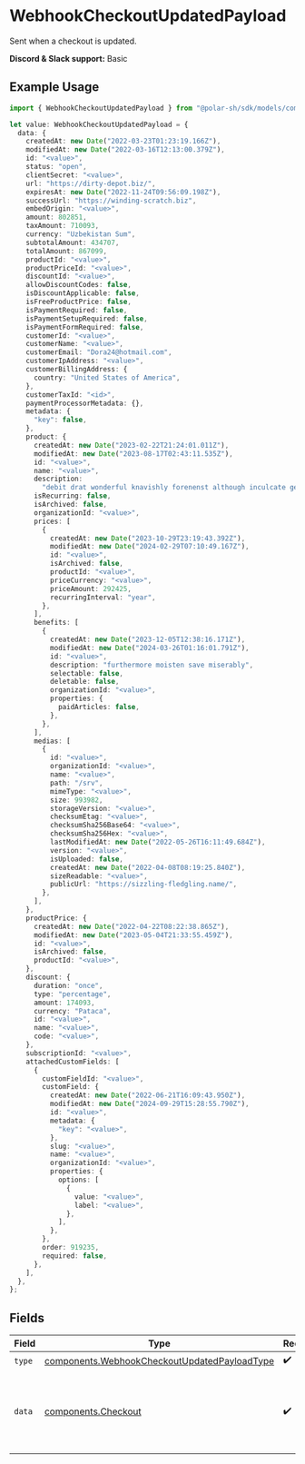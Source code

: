 # WebhookCheckoutUpdatedPayload

Sent when a checkout is updated.

**Discord & Slack support:** Basic

## Example Usage

```typescript
import { WebhookCheckoutUpdatedPayload } from "@polar-sh/sdk/models/components";

let value: WebhookCheckoutUpdatedPayload = {
  data: {
    createdAt: new Date("2022-03-23T01:23:19.166Z"),
    modifiedAt: new Date("2022-03-16T12:13:00.379Z"),
    id: "<value>",
    status: "open",
    clientSecret: "<value>",
    url: "https://dirty-depot.biz/",
    expiresAt: new Date("2022-11-24T09:56:09.198Z"),
    successUrl: "https://winding-scratch.biz",
    embedOrigin: "<value>",
    amount: 802851,
    taxAmount: 710093,
    currency: "Uzbekistan Sum",
    subtotalAmount: 434707,
    totalAmount: 867099,
    productId: "<value>",
    productPriceId: "<value>",
    discountId: "<value>",
    allowDiscountCodes: false,
    isDiscountApplicable: false,
    isFreeProductPrice: false,
    isPaymentRequired: false,
    isPaymentSetupRequired: false,
    isPaymentFormRequired: false,
    customerId: "<value>",
    customerName: "<value>",
    customerEmail: "Dora24@hotmail.com",
    customerIpAddress: "<value>",
    customerBillingAddress: {
      country: "United States of America",
    },
    customerTaxId: "<id>",
    paymentProcessorMetadata: {},
    metadata: {
      "key": false,
    },
    product: {
      createdAt: new Date("2023-02-22T21:24:01.011Z"),
      modifiedAt: new Date("2023-08-17T02:43:11.535Z"),
      id: "<value>",
      name: "<value>",
      description:
        "debit drat wonderful knavishly forenenst although inculcate gee blah",
      isRecurring: false,
      isArchived: false,
      organizationId: "<value>",
      prices: [
        {
          createdAt: new Date("2023-10-29T23:19:43.392Z"),
          modifiedAt: new Date("2024-02-29T07:10:49.167Z"),
          id: "<value>",
          isArchived: false,
          productId: "<value>",
          priceCurrency: "<value>",
          priceAmount: 292425,
          recurringInterval: "year",
        },
      ],
      benefits: [
        {
          createdAt: new Date("2023-12-05T12:38:16.171Z"),
          modifiedAt: new Date("2024-03-26T01:16:01.791Z"),
          id: "<value>",
          description: "furthermore moisten save miserably",
          selectable: false,
          deletable: false,
          organizationId: "<value>",
          properties: {
            paidArticles: false,
          },
        },
      ],
      medias: [
        {
          id: "<value>",
          organizationId: "<value>",
          name: "<value>",
          path: "/srv",
          mimeType: "<value>",
          size: 993982,
          storageVersion: "<value>",
          checksumEtag: "<value>",
          checksumSha256Base64: "<value>",
          checksumSha256Hex: "<value>",
          lastModifiedAt: new Date("2022-05-26T16:11:49.684Z"),
          version: "<value>",
          isUploaded: false,
          createdAt: new Date("2022-04-08T08:19:25.840Z"),
          sizeReadable: "<value>",
          publicUrl: "https://sizzling-fledgling.name/",
        },
      ],
    },
    productPrice: {
      createdAt: new Date("2022-04-22T08:22:38.865Z"),
      modifiedAt: new Date("2023-05-04T21:33:55.459Z"),
      id: "<value>",
      isArchived: false,
      productId: "<value>",
    },
    discount: {
      duration: "once",
      type: "percentage",
      amount: 174093,
      currency: "Pataca",
      id: "<value>",
      name: "<value>",
      code: "<value>",
    },
    subscriptionId: "<value>",
    attachedCustomFields: [
      {
        customFieldId: "<value>",
        customField: {
          createdAt: new Date("2022-06-21T16:09:43.950Z"),
          modifiedAt: new Date("2024-09-29T15:28:55.790Z"),
          id: "<value>",
          metadata: {
            "key": "<value>",
          },
          slug: "<value>",
          name: "<value>",
          organizationId: "<value>",
          properties: {
            options: [
              {
                value: "<value>",
                label: "<value>",
              },
            ],
          },
        },
        order: 919235,
        required: false,
      },
    ],
  },
};
```

## Fields

| Field                                                                                                        | Type                                                                                                         | Required                                                                                                     | Description                                                                                                  |
| ------------------------------------------------------------------------------------------------------------ | ------------------------------------------------------------------------------------------------------------ | ------------------------------------------------------------------------------------------------------------ | ------------------------------------------------------------------------------------------------------------ |
| `type`                                                                                                       | [components.WebhookCheckoutUpdatedPayloadType](../../models/components/webhookcheckoutupdatedpayloadtype.md) | :heavy_check_mark:                                                                                           | N/A                                                                                                          |
| `data`                                                                                                       | [components.Checkout](../../models/components/checkout.md)                                                   | :heavy_check_mark:                                                                                           | Checkout session data retrieved using an access token.                                                       |